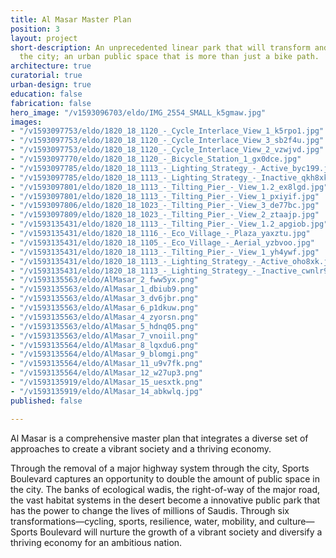 ```yaml
---
title: Al Masar Master Plan
position: 3
layout: project
short-description: An unprecedented linear park that will transform and reconnect
  the city; an urban public space that is more than just a bike path.
architecture: true
curatorial: true
urban-design: true
education: false
fabrication: false
hero_image: "/v1593096703/eldo/IMG_2554_SMALL_k5gmaw.jpg"
images:
- "/v1593097753/eldo/1820_18_1120_-_Cycle_Interlace_View_1_k5rpo1.jpg"
- "/v1593097753/eldo/1820_18_1120_-_Cycle_Interlace_View_3_sb2f4u.jpg"
- "/v1593097753/eldo/1820_18_1120_-_Cycle_Interlace_View_2_vzwjvd.jpg"
- "/v1593097770/eldo/1820_18_1120_-_Bicycle_Station_1_gx0dce.jpg"
- "/v1593097785/eldo/1820_18_1113_-_Lighting_Strategy_-_Active_byc199.jpg"
- "/v1593097785/eldo/1820_18_1113_-_Lighting_Strategy_-_Inactive_qkh8xk.jpg"
- "/v1593097801/eldo/1820_18_1113_-_Tilting_Pier_-_View_1.2_ex8lgd.jpg"
- "/v1593097801/eldo/1820_18_1113_-_Tilting_Pier_-_View_1_pxiyif.jpg"
- "/v1593097806/eldo/1820_18_1023_-_Tilting_Pier_-_View_3_de77bc.jpg"
- "/v1593097809/eldo/1820_18_1023_-_Tilting_Pier_-_View_2_ztaajp.jpg"
- "/v1593135431/eldo/1820_18_1113_-_Tilting_Pier_-_View_1.2_apgiob.jpg"
- "/v1593135431/eldo/1820_18_1116_-_Eco_Village_-_Plaza_yaxztu.jpg"
- "/v1593135431/eldo/1820_18_1105_-_Eco_Village_-_Aerial_yzbvoo.jpg"
- "/v1593135431/eldo/1820_18_1113_-_Tilting_Pier_-_View_1_yh4ywf.jpg"
- "/v1593135431/eldo/1820_18_1113_-_Lighting_Strategy_-_Active_oho8xk.jpg"
- "/v1593135431/eldo/1820_18_1113_-_Lighting_Strategy_-_Inactive_cwnlr9.jpg"
- "/v1593135563/eldo/AlMasar_2_fww5yx.png"
- "/v1593135563/eldo/AlMasar_1_dbiub9.png"
- "/v1593135563/eldo/AlMasar_3_dv6jbr.png"
- "/v1593135563/eldo/AlMasar_6_p1dkuw.png"
- "/v1593135563/eldo/AlMasar_4_zyorsn.png"
- "/v1593135563/eldo/AlMasar_5_hdnq05.png"
- "/v1593135563/eldo/AlMasar_7_vnoiil.png"
- "/v1593135564/eldo/AlMasar_8_lqxdu6.png"
- "/v1593135564/eldo/AlMasar_9_blomgi.png"
- "/v1593135564/eldo/AlMasar_11_u9v7fk.png"
- "/v1593135564/eldo/AlMasar_12_w27up3.png"
- "/v1593135919/eldo/AlMasar_15_uesxtk.png"
- "/v1593135919/eldo/AlMasar_14_abkwlq.jpg"
published: false

---
```

Al Masar is a comprehensive master plan that integrates a diverse set of approaches to create a vibrant society and a thriving economy.

Through the removal of a major highway system through the city, Sports Boulevard captures an opportunity to double the amount of public space in the city. The banks of ecological wadis, the right-of-way of the major road, the vast habitat systems in the desert become a innovative public park that has the power to change the lives of millions of Saudis. Through six transformations—cycling, sports, resilience, water, mobility, and culture—Sports Boulevard will nurture the growth of a vibrant society and diversify a thriving economy for an ambitious nation.
